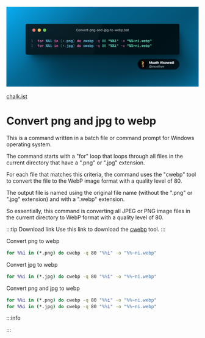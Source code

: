 ![An image](/snippets/2023-05-21/convert-png-and-jpg-to-webp.png)

[chalk.ist](https://chalk.ist)

# Convert png and jpg to webp

This is a command written in a batch file or command prompt for Windows operating system.

The command starts with a "for" loop that loops through all files in the current directory that have a ".png" or ".jpg" extension.

For each file that matches this criteria, the command uses the "cwebp" tool to convert the file to the WebP image format with a quality level of 80.

The output file is named using the original file name (without the ".png" or ".jpg" extension) and with a ".webp" extension.

So essentially, this command is converting all JPEG or PNG image files in the current directory to WebP format with a quality level of 80.

:::tip Download link
Use this link to download the [cwebp](https://developers.google.com/speed/webp/docs/precompiled) tool.
:::

Convert png to webp
```bat
for %%i in (*.png) do cwebp -q 80 "%%i" -o "%%~ni.webp"
```

Convert jpg to webp
```bat
for %%i in (*.jpg) do cwebp -q 80 "%%i" -o "%%~ni.webp"
```

Convert png and jpg to webp
```bat
for %%i in (*.png) do cwebp -q 80 "%%i" -o "%%~ni.webp"
for %%i in (*.jpg) do cwebp -q 80 "%%i" -o "%%~ni.webp"
```

:::info

:::